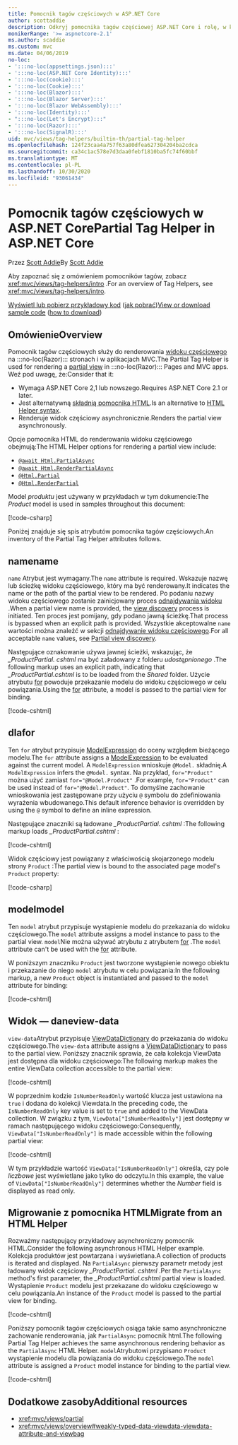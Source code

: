 ```yaml
---
title: Pomocnik tagów częściowych w ASP.NET Core
author: scottaddie
description: Odkryj pomocnika tagów częściowej ASP.NET Core i rolę, w której każda z jego atrybutów jest odtwarzana w wyniku renderowania częściowego widoku.
monikerRange: '>= aspnetcore-2.1'
ms.author: scaddie
ms.custom: mvc
ms.date: 04/06/2019
no-loc:
- ':::no-loc(appsettings.json):::'
- ':::no-loc(ASP.NET Core Identity):::'
- ':::no-loc(cookie):::'
- ':::no-loc(Cookie):::'
- ':::no-loc(Blazor):::'
- ':::no-loc(Blazor Server):::'
- ':::no-loc(Blazor WebAssembly):::'
- ':::no-loc(Identity):::'
- ":::no-loc(Let's Encrypt):::"
- ':::no-loc(Razor):::'
- ':::no-loc(SignalR):::'
uid: mvc/views/tag-helpers/builtin-th/partial-tag-helper
ms.openlocfilehash: 124f23caa4a757f63a80dfea627304204ba2cdca
ms.sourcegitcommit: ca34c1ac578e7d3daa0febf1810ba5fc74f60bbf
ms.translationtype: MT
ms.contentlocale: pl-PL
ms.lasthandoff: 10/30/2020
ms.locfileid: "93061434"
---
```

# <a name="partial-tag-helper-in-aspnet-core"></a><span data-ttu-id="e4f1e-103">Pomocnik tagów częściowych w ASP.NET Core</span><span class="sxs-lookup"><span data-stu-id="e4f1e-103">Partial Tag Helper in ASP.NET Core</span></span>

<span data-ttu-id="e4f1e-104">Przez [Scott Addie](https://github.com/scottaddie)</span><span class="sxs-lookup"><span data-stu-id="e4f1e-104">By [Scott Addie](https://github.com/scottaddie)</span></span>

<span data-ttu-id="e4f1e-105">Aby zapoznać się z omówieniem pomocników tagów, zobacz <xref:mvc/views/tag-helpers/intro> .</span><span class="sxs-lookup"><span data-stu-id="e4f1e-105">For an overview of Tag Helpers, see <xref:mvc/views/tag-helpers/intro>.</span></span>

<span data-ttu-id="e4f1e-106">[Wyświetl lub pobierz przykładowy kod](https://github.com/dotnet/AspNetCore.Docs/tree/master/aspnetcore/mvc/views/tag-helpers/built-in/samples) ([jak pobrać](xref:index#how-to-download-a-sample))</span><span class="sxs-lookup"><span data-stu-id="e4f1e-106">[View or download sample code](https://github.com/dotnet/AspNetCore.Docs/tree/master/aspnetcore/mvc/views/tag-helpers/built-in/samples) ([how to download](xref:index#how-to-download-a-sample))</span></span>

## <a name="overview"></a><span data-ttu-id="e4f1e-107">Omówienie</span><span class="sxs-lookup"><span data-stu-id="e4f1e-107">Overview</span></span>

<span data-ttu-id="e4f1e-108">Pomocnik tagów częściowych służy do renderowania [widoku częściowego](xref:mvc/views/partial) na :::no-loc(Razor)::: stronach i w aplikacjach MVC.</span><span class="sxs-lookup"><span data-stu-id="e4f1e-108">The Partial Tag Helper is used for rendering a [partial view](xref:mvc/views/partial) in :::no-loc(Razor)::: Pages and MVC apps.</span></span> <span data-ttu-id="e4f1e-109">Weź pod uwagę, że:</span><span class="sxs-lookup"><span data-stu-id="e4f1e-109">Consider that it:</span></span>

* <span data-ttu-id="e4f1e-110">Wymaga ASP.NET Core 2,1 lub nowszego.</span><span class="sxs-lookup"><span data-stu-id="e4f1e-110">Requires ASP.NET Core 2.1 or later.</span></span>
* <span data-ttu-id="e4f1e-111">Jest alternatywną [składnią pomocnika HTML](xref:mvc/views/partial#reference-a-partial-view).</span><span class="sxs-lookup"><span data-stu-id="e4f1e-111">Is an alternative to [HTML Helper syntax](xref:mvc/views/partial#reference-a-partial-view).</span></span>
* <span data-ttu-id="e4f1e-112">Renderuje widok częściowy asynchronicznie.</span><span class="sxs-lookup"><span data-stu-id="e4f1e-112">Renders the partial view asynchronously.</span></span>

<span data-ttu-id="e4f1e-113">Opcje pomocnika HTML do renderowania widoku częściowego obejmują:</span><span class="sxs-lookup"><span data-stu-id="e4f1e-113">The HTML Helper options for rendering a partial view include:</span></span>

* [`@await Html.PartialAsync`](/dotnet/api/microsoft.aspnetcore.mvc.rendering.htmlhelperpartialextensions.partialasync)
* [`@await Html.RenderPartialAsync`](/dotnet/api/microsoft.aspnetcore.mvc.rendering.htmlhelperpartialextensions.renderpartialasync)
* [`@Html.Partial`](/dotnet/api/microsoft.aspnetcore.mvc.rendering.htmlhelperpartialextensions.partial)
* [`@Html.RenderPartial`](/dotnet/api/microsoft.aspnetcore.mvc.rendering.htmlhelperpartialextensions.renderpartial)

<span data-ttu-id="e4f1e-114">Model *produktu* jest używany w przykładach w tym dokumencie:</span><span class="sxs-lookup"><span data-stu-id="e4f1e-114">The *Product* model is used in samples throughout this document:</span></span>

[!code-csharp[](samples/TagHelpersBuiltIn/Models/Product.cs)]

<span data-ttu-id="e4f1e-115">Poniżej znajduje się spis atrybutów pomocnika tagów częściowych.</span><span class="sxs-lookup"><span data-stu-id="e4f1e-115">An inventory of the Partial Tag Helper attributes follows.</span></span>

## <a name="name"></a><span data-ttu-id="e4f1e-116">name</span><span class="sxs-lookup"><span data-stu-id="e4f1e-116">name</span></span>

<span data-ttu-id="e4f1e-117">`name` Atrybut jest wymagany.</span><span class="sxs-lookup"><span data-stu-id="e4f1e-117">The `name` attribute is required.</span></span> <span data-ttu-id="e4f1e-118">Wskazuje nazwę lub ścieżkę widoku częściowego, który ma być renderowany.</span><span class="sxs-lookup"><span data-stu-id="e4f1e-118">It indicates the name or the path of the partial view to be rendered.</span></span> <span data-ttu-id="e4f1e-119">Po podaniu nazwy widoku częściowego zostanie zainicjowany proces [odnajdywania widoku](xref:mvc/views/overview#view-discovery) .</span><span class="sxs-lookup"><span data-stu-id="e4f1e-119">When a partial view name is provided, the [view discovery](xref:mvc/views/overview#view-discovery) process is initiated.</span></span> <span data-ttu-id="e4f1e-120">Ten proces jest pomijany, gdy podano jawną ścieżkę.</span><span class="sxs-lookup"><span data-stu-id="e4f1e-120">That process is bypassed when an explicit path is provided.</span></span> <span data-ttu-id="e4f1e-121">Wszystkie akceptowalne `name` wartości można znaleźć w sekcji [odnajdywanie widoku częściowego](xref:mvc/views/partial#partial-view-discovery).</span><span class="sxs-lookup"><span data-stu-id="e4f1e-121">For all acceptable `name` values, see [Partial view discovery](xref:mvc/views/partial#partial-view-discovery).</span></span>

<span data-ttu-id="e4f1e-122">Następujące oznakowanie używa jawnej ścieżki, wskazując, że *_ProductPartial. cshtml* ma być załadowany z folderu *udostępnionego* .</span><span class="sxs-lookup"><span data-stu-id="e4f1e-122">The following markup uses an explicit path, indicating that *_ProductPartial.cshtml* is to be loaded from the *Shared* folder.</span></span> <span data-ttu-id="e4f1e-123">Użycie atrybutu [for](#for) powoduje przekazanie modelu do widoku częściowego w celu powiązania.</span><span class="sxs-lookup"><span data-stu-id="e4f1e-123">Using the [for](#for) attribute, a model is passed to the partial view for binding.</span></span>

[!code-cshtml[](samples/TagHelpersBuiltIn/Pages/Product.cshtml?name=snippet_Name)]

## <a name="for"></a><span data-ttu-id="e4f1e-124">dla</span><span class="sxs-lookup"><span data-stu-id="e4f1e-124">for</span></span>

<span data-ttu-id="e4f1e-125">Ten `for` atrybut przypisuje [ModelExpression](/dotnet/api/microsoft.aspnetcore.mvc.viewfeatures.modelexpression) do oceny względem bieżącego modelu.</span><span class="sxs-lookup"><span data-stu-id="e4f1e-125">The `for` attribute assigns a [ModelExpression](/dotnet/api/microsoft.aspnetcore.mvc.viewfeatures.modelexpression) to be evaluated against the current model.</span></span> <span data-ttu-id="e4f1e-126">A `ModelExpression` wnioskuje `@Model.` składnię.</span><span class="sxs-lookup"><span data-stu-id="e4f1e-126">A `ModelExpression` infers the `@Model.` syntax.</span></span> <span data-ttu-id="e4f1e-127">Na przykład, `for="Product"` można użyć zamiast `for="@Model.Product"` .</span><span class="sxs-lookup"><span data-stu-id="e4f1e-127">For example, `for="Product"` can be used instead of `for="@Model.Product"`.</span></span> <span data-ttu-id="e4f1e-128">To domyślne zachowanie wnioskowania jest zastępowane przy użyciu `@` symbolu do zdefiniowania wyrażenia wbudowanego.</span><span class="sxs-lookup"><span data-stu-id="e4f1e-128">This default inference behavior is overridden by using the `@` symbol to define an inline expression.</span></span>

<span data-ttu-id="e4f1e-129">Następujące znaczniki są ładowane *_ProductPartial. cshtml* :</span><span class="sxs-lookup"><span data-stu-id="e4f1e-129">The following markup loads *_ProductPartial.cshtml* :</span></span>

[!code-cshtml[](samples/TagHelpersBuiltIn/Pages/Product.cshtml?name=snippet_For)]

<span data-ttu-id="e4f1e-130">Widok częściowy jest powiązany z właściwością skojarzonego modelu strony `Product` :</span><span class="sxs-lookup"><span data-stu-id="e4f1e-130">The partial view is bound to the associated page model's `Product` property:</span></span>

[!code-csharp[](samples/TagHelpersBuiltIn/Pages/Product.cshtml.cs?highlight=8)]

## <a name="model"></a><span data-ttu-id="e4f1e-131">model</span><span class="sxs-lookup"><span data-stu-id="e4f1e-131">model</span></span>

<span data-ttu-id="e4f1e-132">Ten `model` atrybut przypisuje wystąpienie modelu do przekazania do widoku częściowego.</span><span class="sxs-lookup"><span data-stu-id="e4f1e-132">The `model` attribute assigns a model instance to pass to the partial view.</span></span> <span data-ttu-id="e4f1e-133">`model`Nie można używać atrybutu z atrybutem [for](#for) .</span><span class="sxs-lookup"><span data-stu-id="e4f1e-133">The `model` attribute can't be used with the [for](#for) attribute.</span></span>

<span data-ttu-id="e4f1e-134">W poniższym znaczniku `Product` jest tworzone wystąpienie nowego obiektu i przekazanie do niego `model` atrybutu w celu powiązania:</span><span class="sxs-lookup"><span data-stu-id="e4f1e-134">In the following markup, a new `Product` object is instantiated and passed to the `model` attribute for binding:</span></span>

[!code-cshtml[](samples/TagHelpersBuiltIn/Pages/Product.cshtml?name=snippet_Model)]

## <a name="view-data"></a><span data-ttu-id="e4f1e-135">Widok — dane</span><span class="sxs-lookup"><span data-stu-id="e4f1e-135">view-data</span></span>

<span data-ttu-id="e4f1e-136">`view-data`Atrybut przypisuje [ViewDataDictionary](/dotnet/api/microsoft.aspnetcore.mvc.viewfeatures.viewdatadictionary) do przekazania do widoku częściowego.</span><span class="sxs-lookup"><span data-stu-id="e4f1e-136">The `view-data` attribute assigns a [ViewDataDictionary](/dotnet/api/microsoft.aspnetcore.mvc.viewfeatures.viewdatadictionary) to pass to the partial view.</span></span> <span data-ttu-id="e4f1e-137">Poniższy znacznik sprawia, że cała kolekcja ViewData jest dostępna dla widoku częściowego:</span><span class="sxs-lookup"><span data-stu-id="e4f1e-137">The following markup makes the entire ViewData collection accessible to the partial view:</span></span>

[!code-cshtml[](samples/TagHelpersBuiltIn/Pages/Product.cshtml?name=snippet_ViewData&highlight=5-)]

<span data-ttu-id="e4f1e-138">W poprzednim kodzie `IsNumberReadOnly` wartość klucza jest ustawiona na `true` i dodana do kolekcji Viewdata.</span><span class="sxs-lookup"><span data-stu-id="e4f1e-138">In the preceding code, the `IsNumberReadOnly` key value is set to `true` and added to the ViewData collection.</span></span> <span data-ttu-id="e4f1e-139">W związku z tym, `ViewData["IsNumberReadOnly"]` jest dostępny w ramach następującego widoku częściowego:</span><span class="sxs-lookup"><span data-stu-id="e4f1e-139">Consequently, `ViewData["IsNumberReadOnly"]` is made accessible within the following partial view:</span></span>

[!code-cshtml[](samples/TagHelpersBuiltIn/Pages/Shared/_ProductViewDataPartial.cshtml?highlight=5)]

<span data-ttu-id="e4f1e-140">W tym przykładzie wartość `ViewData["IsNumberReadOnly"]` określa, czy pole *liczbowe* jest wyświetlane jako tylko do odczytu.</span><span class="sxs-lookup"><span data-stu-id="e4f1e-140">In this example, the value of `ViewData["IsNumberReadOnly"]` determines whether the *Number* field is displayed as read only.</span></span>

## <a name="migrate-from-an-html-helper"></a><span data-ttu-id="e4f1e-141">Migrowanie z pomocnika HTML</span><span class="sxs-lookup"><span data-stu-id="e4f1e-141">Migrate from an HTML Helper</span></span>

<span data-ttu-id="e4f1e-142">Rozważmy następujący przykładowy asynchroniczny pomocnik HTML.</span><span class="sxs-lookup"><span data-stu-id="e4f1e-142">Consider the following asynchronous HTML Helper example.</span></span> <span data-ttu-id="e4f1e-143">Kolekcja produktów jest powtarzana i wyświetlana.</span><span class="sxs-lookup"><span data-stu-id="e4f1e-143">A collection of products is iterated and displayed.</span></span> <span data-ttu-id="e4f1e-144">Na `PartialAsync` pierwszy parametr metody jest ładowany widok częściowy *_ProductPartial. cshtml* .</span><span class="sxs-lookup"><span data-stu-id="e4f1e-144">Per the `PartialAsync` method's first parameter, the *_ProductPartial.cshtml* partial view is loaded.</span></span> <span data-ttu-id="e4f1e-145">Wystąpienie `Product` modelu jest przekazane do widoku częściowego w celu powiązania.</span><span class="sxs-lookup"><span data-stu-id="e4f1e-145">An instance of the `Product` model is passed to the partial view for binding.</span></span>

[!code-cshtml[](samples/TagHelpersBuiltIn/Pages/Products.cshtml?name=snippet_HtmlHelper&highlight=3)]

<span data-ttu-id="e4f1e-146">Poniższy pomocnik tagów częściowych osiąga takie samo asynchroniczne zachowanie renderowania, jak `PartialAsync` pomocnik html.</span><span class="sxs-lookup"><span data-stu-id="e4f1e-146">The following Partial Tag Helper achieves the same asynchronous rendering behavior as the `PartialAsync` HTML Helper.</span></span> <span data-ttu-id="e4f1e-147">`model`Atrybutowi przypisano `Product` wystąpienie modelu dla powiązania do widoku częściowego.</span><span class="sxs-lookup"><span data-stu-id="e4f1e-147">The `model` attribute is assigned a `Product` model instance for binding to the partial view.</span></span>

[!code-cshtml[](samples/TagHelpersBuiltIn/Pages/Products.cshtml?name=snippet_TagHelper&highlight=3)]

## <a name="additional-resources"></a><span data-ttu-id="e4f1e-148">Dodatkowe zasoby</span><span class="sxs-lookup"><span data-stu-id="e4f1e-148">Additional resources</span></span>

* <xref:mvc/views/partial>
* <xref:mvc/views/overview#weakly-typed-data-viewdata-viewdata-attribute-and-viewbag>
